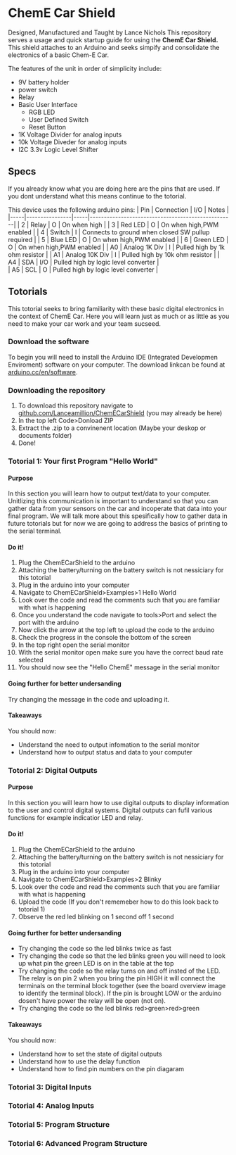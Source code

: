 # ChemE Car Shield
Designed, Manufactured and Taught by Lance Nichols
This repository serves a usage and quick startup guide for using the **ChemE Car Shield.** 
This shield attaches to an Arduino and seeks simpify and consolidate the electronics of a 
basic Chem-E Car.

The features of the unit in order of simplicity include:
* 9V battery holder
* power switch
* Relay
* Basic User Interface
  * RGB LED
  * User Defined Switch
  * Reset Button
* 1K Voltage Divider for analog inputs
* 10k Voltage Diveder for analog inputs
* I2C 3.3v Logic Level Shifter
## Specs
If you already know what you are doing here are the pins that are used.
If you dont understand what this means continue to the totorial.

This device uses the following arduino pins:
| Pin | Connection     | I/O | Notes                                             |
|-----|----------------|-----|---------------------------------------------------|
| 2   | Relay          | O   | On when high                                      |
| 3   | Red LED        | O   | On when high,PWM enabled                          |
| 4   | Switch         | I   | Connects to ground when closed SW pullup required |
| 5   | Blue LED       | O   | On when high,PWM enabled                          |
| 6   | Green LED      | O   | On when high,PWM enabled                          |
| A0  | Analog 1K Div  | I   | Pulled high by 1k ohm resistor                    |
| A1  | Analog 10K Div | I   | Pulled high by 10k ohm resistor                   |
| A4  | SDA            | I/O | Pulled high by logic level converter              |                       
| A5  | SCL            | O   | Pulled high by logic level converter              |

## Totorials
This totorial seeks to bring familiarity with these basic digital electronics in the context of
ChemE Car. Here you will learn just as much or as little as you need to make your car work and
your team sucseed.

### Download the software
To begin you will need to install the Arduino IDE (Integrated Developmen Enviroment) software on
your computer. The download linkcan be found at 
[arduino.cc/en/software](https://www.arduino.cc/en/software).

### Downloading the repository
1. To download this repository navigate to 
[github.com/Lanceamillion/ChemECarShield](https://github.com/Lanceamillion/ChemECarShield) 
(you may already be here)
2. In the top left Code>Donload ZIP
3. Extract the .zip to a convinenent location (Maybe your deskop or documents folder)
4. Done!

### Totorial 1: Your first Program "Hello World"
#### Purpose
In this section you will learn how to output text/data to your computer. Unitlizing this
communication is important to understand so that you can gather data from your sensors on
the car and incoperate that data into your final program. We will talk more about this
spesifically how to gather data in future totorials but for now we are going to address
the basics of printing to the serial terminal.

#### Do it!
1. Plug the ChemECarShield to the arduino
2. Attaching the battery/turning on the battery switch is not nessiciary for this totorial
3. Plug in the arduino into your computer
4. Navigate to ChemECarShield>Examples>1 Hello World
5. Look over the code and read the comments such that you are familiar with what is happening
6. Once you understand the code navigate to tools>Port and select the port with the arduino
7. Now click the arrow at the top left to upload the code to the arduino
8. Check the progress in the console the bottom of the screen
9. In the top right open the serial monitor
10. With the serial monitor open make sure you have the correct baud rate selected
11. You should now see the "Hello ChemE" message in the serial monitor

#### Going further for better undersanding
Try changing the message in the code and uploading it.

#### Takeaways
You should now:
* Understand the need to output infomation to the serial monitor
* Understand how to output status and data to your computer

### Totorial 2: Digital Outputs
#### Purpose
In this section you will learn how to use digital outputs to display information to the user and
control digital systems. Digital outputs can fufil various functions for example indicatior
LED and relay.

#### Do it!
1. Plug the ChemECarShield to the arduino
2. Attaching the battery/turning on the battery switch is not nessiciary for this totorial
3. Plug in the arduino into your computer
4. Navigate to ChemECarShield>Examples>2 Blinky
5. Look over the code and read the comments such that you are familiar with what is happening
6. Upload the code (If you don't rememeber how to do this look back to totorial 1)
7. Observe the red led blinking on 1 second off 1 second

#### Going further for better undersanding
* Try changing the code so the led blinks twice as fast
* Try changing the code so that the led blinks green you will need to look up what pin the green
LED is on in the table at the top
* Try changing the code so the relay turns on and off insted of the LED. The relay is on pin 2
when you bring the pin HIGH it will connect the terminals on the terminal block together (see the
board overview image to identify the terminal block). If the pin is brought LOW or the arduino dosen't
have power the relay will be open (not on).
* Try changing the code so the led blinks red>green>red>green

#### Takeaways
You should now:
* Understand how to set the state of digital outputs
* Understand how to use the delay function
* Understand how to find pin numbers on the pin diagaram

### Totorial 3: Digital Inputs
### Totorial 4: Analog Inputs
### Totorial 5: Program Structure
### Totorial 6: Advanced Program Structure
